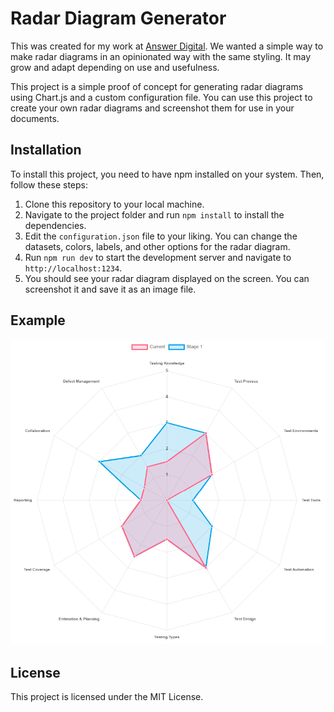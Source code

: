 # Radar Diagram Generator

This was created for my work at [Answer Digital](https://answerdigital.com/). We wanted a simple way to make radar diagrams in an opinionated way with the same styling. It may grow and adapt depending on use and usefulness.

This project is a simple proof of concept for generating radar diagrams using Chart.js and a custom configuration file. You can use this project to create your own radar diagrams and screenshot them for use in your documents.

## Installation

To install this project, you need to have npm installed on your system. Then, follow these steps:

1. Clone this repository to your local machine.
2. Navigate to the project folder and run `npm install` to install the dependencies.
3. Edit the `configuration.json` file to your liking. You can change the datasets, colors, labels, and other options for the radar diagram.
4. Run `npm run dev` to start the development server and navigate to `http://localhost:1234`.
5. You should see your radar diagram displayed on the screen. You can screenshot it and save it as an image file.

## Example

![An example Radar diagram](images/example-screenshot.png)

## License

This project is licensed under the MIT License.
